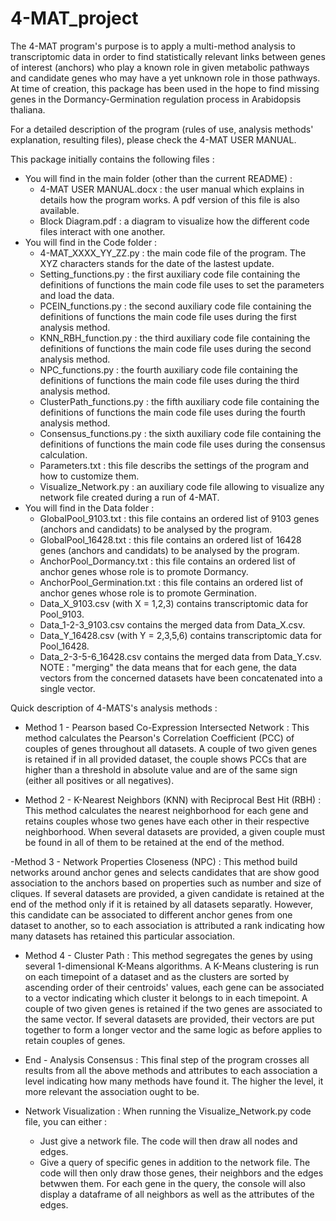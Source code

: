 # 4-MAT_project

The 4-MAT program's purpose is to apply a multi-method analysis to transcriptomic data in order to find statistically relevant links between genes of interest (anchors) who play a known role in given metabolic pathways and candidate genes who may have a yet unknown role in those pathways.
At time of creation, this package has been used in the hope to find missing genes in the Dormancy-Germination regulation process in Arabidopsis thaliana.

For a detailed description of the program (rules of use, analysis methods' explanation, resulting files), please check the 4-MAT USER MANUAL.

This package initially contains the following files :

- You will find in the main folder (other than the current README) :
	- 4-MAT USER MANUAL.docx : the user manual which explains in details how the program works. A pdf version of this file is also available.
	- Block Diagram.pdf : a diagram to visualize how the different code files interact with one another.
- You will find in the Code folder :
	- 4-MAT_XXXX_YY_ZZ.py : the main code file of the program. The XYZ characters stands for the date of the lastest update.
	- Setting_functions.py : the first auxiliary code file containing the definitions of functions the main code file uses to set the parameters and load the data.
	- PCEIN_functions.py : the second auxiliary code file containing the definitions of functions the main code file uses during the first analysis method.
	- KNN_RBH_function.py : the third auxiliary code file containing the definitions of functions the main code file uses during the second analysis method.
	- NPC_functions.py : the fourth auxiliary code file containing the definitions of functions the main code file uses during the third analysis method.
	- ClusterPath_functions.py : the fifth auxiliary code file containing the definitions of functions the main code file uses during the fourth analysis method.
	- Consensus_functions.py : the sixth auxiliary code file containing the definitions of functions the main code file uses during the consensus calculation.
	- Parameters.txt : this file describs the settings of the program and how to customize them.
	- Visualize_Network.py : an auxiliary code file allowing to visualize any network file created during a run of 4-MAT.
- You will find in the Data folder :
	- GlobalPool_9103.txt : this file contains an ordered list of 9103 genes (anchors and candidats) to be analysed by the program.
	- GlobalPool_16428.txt : this file contains an ordered list of 16428 genes (anchors and candidats) to be analysed by the program.
	- AnchorPool_Dormancy.txt : this file contains an ordered list of anchor genes whose role is to promote Dormancy.
	- AnchorPool_Germination.txt : this file contains an ordered list of anchor genes whose role is to promote Germination.
	- Data_X_9103.csv (with X = 1,2,3) contains transcriptomic data for Pool_9103.
	- Data_1-2-3_9103.csv contains the merged data from Data_X.csv.
	- Data_Y_16428.csv (with Y = 2,3,5,6) contains transcriptomic data for Pool_16428.
	- Data_2-3-5-6_16428.csv contains the merged data from Data_Y.csv.
	NOTE : "merging" the data means that for each gene, the data vectors from the concerned datasets have been concatenated into a single vector.

Quick description of 4-MATS's analysis methods :
- Method 1 - Pearson based Co-Expression Intersected Network : This method calculates the Pearson's Correlation Coefficient (PCC) of couples of genes throughout all datasets. A couple of two given genes is retained if in all provided dataset, the couple shows PCCs that are higher than a threshold in absolute value and are of the same sign (either all positives or all negatives).

- Method 2 - K-Nearest Neighbors (KNN) with Reciprocal Best Hit (RBH) : This method calculates the nearest neighborhood for each gene and retains couples whose two genes have each other in their respective neighborhood. When several datasets are provided, a given couple must be found in all of them to be retained at the end of the method.

-Method 3 - Network Properties Closeness (NPC) : This method build networks around anchor genes and selects candidates that are show good association to the anchors based on properties such as number and size of cliques. If several datasets are provided, a given candidate is retained at the end of the method only if it is retained by all datasets separatly. However, this candidate can be associated to different anchor genes from one dataset to another, so to each association is attributed a rank indicating how many datasets has retained this particular association.

- Method 4 - Cluster Path : This method segregates the genes by using several 1-dimensional K-Means algorithms. A K-Means clustering is run on each timepoint of a dataset and as the clusters are sorted by ascending order of their centroids' values, each gene can be associated to a vector indicating which cluster it belongs to in each timepoint. A couple of two given genes is retained if the two genes are associated to the same vector. If several datasets are provided, their vectors are put together to form a longer vector and the same logic as before applies to retain couples of genes.

- End - Analysis Consensus : This final step of the program crosses all results from all the above methods and attributes to each association a level indicating how many methods have found it. The higher the level, it more relevant the association ought to be.

- Network Visualization : When running the Visualize_Network.py code file, you can either :
 	- Just give a network file. The code will then draw all nodes and edges.
 	- Give a query of specific genes in addition to the network file. The code will then only draw those genes, their neighbors and the edges betwwen them. For each gene in the query, the console will also display a dataframe of all neighbors as well as the attributes of the edges.
